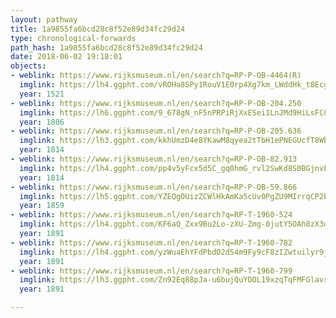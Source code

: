 ```yaml
---
layout: pathway
title: 1a9855fa6bcd28c8f52e89d34fc29d24
type: chronological-forwards
path_hash: 1a9855fa6bcd28c8f52e89d34fc29d24
date: 2018-06-02 19:18:01
objects:
- weblink: https://www.rijksmuseum.nl/en/search?q=RP-P-OB-4464(R)
  imglink: https://lh4.ggpht.com/vROHa8SPy1RouV1E0rp4Xg7km_LWddHk_t8EcgS339HYumf5gHGqIuaoJAzr5bnMXMtx7VCEoquvp8cckDsIEaI7y6Hr=s200
  year: 1521
- weblink: https://www.rijksmuseum.nl/en/search?q=RP-P-OB-204.250
  imglink: https://lh6.ggpht.com/9_678gN_nF5nPRPiRjXxESei1LnJMd9HiLsFC8W3PrkQo3LNmJu3dNKsX9nzQ5rExT29Fj5x1E_CqHYqJdk2npEpXw=s200
  year: 1806
- weblink: https://www.rijksmuseum.nl/en/search?q=RP-P-OB-205.636
  imglink: https://lh3.ggpht.com/kkhUmzD4e8YKawM8qyea2tTbH1ePNEGUcfT8Wb697ZTboK0QisEo5fKJt9IgVx6obNBkICzFbvh5nNJY8jMHoNnJyyo=s200
  year: 1814
- weblink: https://www.rijksmuseum.nl/en/search?q=RP-P-OB-82.913
  imglink: https://lh4.ggpht.com/pp4v5yFcx5d5C_gq0hmG_rvl2SwKd8S0BGjnvEqE-3_WWSRKuOdI12zdxzREvA5xkMnzzA1HbfAdKKl507jOeTVnMg=s200
  year: 1814
- weblink: https://www.rijksmuseum.nl/en/search?q=RP-P-OB-59.866
  imglink: https://lh5.ggpht.com/YZEQgOUizZCWlHkAmKa5cUv0PgZU9MIrrqCP2bmXCI_RDWLNT55gprWf5nTQLWJeNfeha0KA6jTy8ps307DYx3x9kw=s200
  year: 1859
- weblink: https://www.rijksmuseum.nl/en/search?q=RP-T-1960-524
  imglink: https://lh4.ggpht.com/KF6aQ_Zxx9Bu2Lo-zXU-Zmg-0jutY5OAh8zX3q8Kn2DokHZ6YJsK0DubD8CU7zunlzVf_wc_CzbS84HS3Qpz0-ePeA=s200
  year: 1891
- weblink: https://www.rijksmuseum.nl/en/search?q=RP-T-1960-782
  imglink: https://lh4.ggpht.com/yzWuaEhYFdPbdO2dS4m9Fy9cF8zIZwtuilyr9jDFJh6KV-GbNpSRah3ldEyb1DyedMyeYO5wqyElmlCwVz9ZuBsD-iA=s200
  year: 1891
- weblink: https://www.rijksmuseum.nl/en/search?q=RP-T-1960-799
  imglink: https://lh3.ggpht.com/Zn92Eq88pJa-u6bujQuYDOL19xzqTqFMFGlavrr3ChtYB3XTb-Zn3w3HU1ZRClyliMfky7DQma_1xwlXVnO0zRx4ig=s200
  year: 1891

---
```

